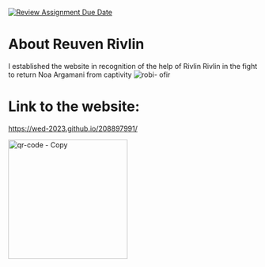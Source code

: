 [![Review Assignment Due Date](https://classroom.github.com/assets/deadline-readme-button-24ddc0f5d75046c5622901739e7c5dd533143b0c8e959d652212380cedb1ea36.svg)](https://classroom.github.com/a/GmyrjvXu)

# About Reuven Rivlin
I established the website in recognition of the help of Rivlin Rivlin in the fight to return Noa Argamani from captivity
![robi- ofir](https://github.com/WED-2023/208897991/assets/127851334/5d17ce81-0361-4f80-9d97-28e68a2e9f82)

# Link to the website:
https://wed-2023.github.io/208897991/

<img width="241" alt="qr-code - Copy" src="https://github.com/WED-2023/208897991/assets/127851334/9134c86f-3720-4e6d-9071-754a81d6b2a3">
